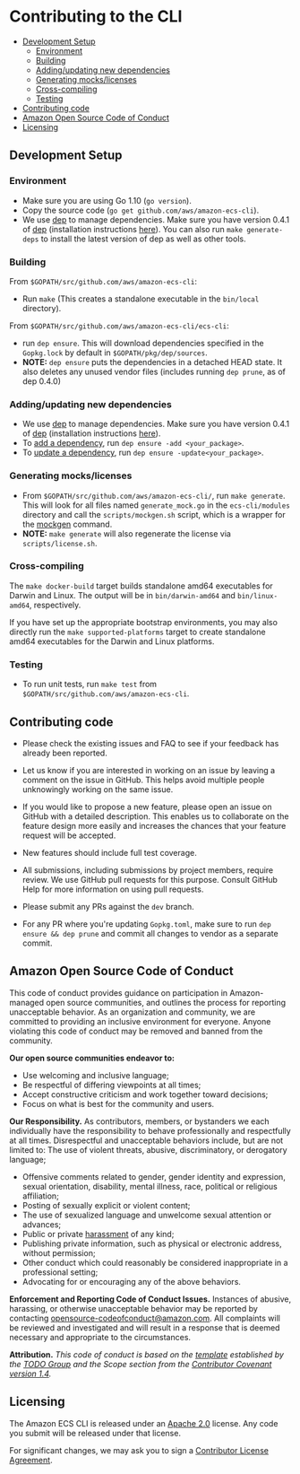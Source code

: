 # Contributing to the CLI

- [Development Setup](#development-setup)
  * [Environment](#environment)
  * [Building](#building)
  * [Adding/updating new dependencies](#adding-updating-new-dependencies)
  * [Generating mocks/licenses](#generating-mocks-licenses)
  * [Cross-compiling](#cross-compiling)
  * [Testing](#testing)
- [Contributing code](#contributing-code)
- [Amazon Open Source Code of Conduct](#amazon-open-source-code-of-conduct)
- [Licensing](#licensing)

## Development Setup
### Environment
* Make sure you are using Go 1.10 (`go version`).
* Copy the source code (`go get github.com/aws/amazon-ecs-cli`).
* We use [dep](https://github.com/golang/dep) to manage dependencies. Make sure you have version 0.4.1 of [dep](https://github.com/golang/dep/releases/tag/v0.4.1) (installation instructions [here](https://golang.github.io/dep/docs/installation.html)). You can also run `make generate-deps` to install the latest version of dep as well as other tools.

### Building
From `$GOPATH/src/github.com/aws/amazon-ecs-cli`:
* Run `make` (This creates a standalone executable in the `bin/local` directory).

From `$GOPATH/src/github.com/aws/amazon-ecs-cli/ecs-cli`:
* run `dep ensure`. This will download dependencies specified in the `Gopkg.lock` by default in `$GOPATH/pkg/dep/sources`.
* **NOTE:** `dep ensure` puts the dependencies in a detached HEAD state. It also deletes any unused vendor files (includes running `dep prune`, as of dep 0.4.0)

### Adding/updating new dependencies
* We use [dep](https://github.com/golang/dep) to manage dependencies. Make sure you have version 0.4.1 of [dep](https://github.com/golang/dep/releases/tag/v0.4.1) (installation instructions [here](https://golang.github.io/dep/docs/installation.html)).
* To [add a dependency](https://golang.github.io/dep/docs/daily-dep.html#adding-a-new-dependency), run `dep ensure -add <your_package>`.
* To [update a dependency](https://golang.github.io/dep/docs/daily-dep.html#updating-dependencies), run `dep ensure -update<your_package>`.

### Generating mocks/licenses
* From `$GOPATH/src/github.com/aws/amazon-ecs-cli/`, run `make generate`. This
  will look for all files named `generate_mock.go` in the `ecs-cli/modules`
directory and call the `scripts/mockgen.sh` script, which is a wrapper for the
[mockgen](https://github.com/golang/mock#running-mockgen) command.
* **NOTE:** `make generate` will also regenerate the license via `scripts/license.sh`.

### Cross-compiling
The `make docker-build` target builds standalone amd64 executables for
Darwin and Linux. The output will be in `bin/darwin-amd64` and `bin/linux-amd64`,
respectively.

If you have set up the appropriate bootstrap environments, you may also directly
run the `make supported-platforms` target to create standalone amd64 executables
for the Darwin and Linux platforms.

### Testing
* To run unit tests, run `make test` from `$GOPATH/src/github.com/aws/amazon-ecs-cli`.

## Contributing code
* Please check the existing issues and FAQ to see if your feedback has already been reported.

* Let us know if you are interested in working on an issue by leaving a comment
on the issue in GitHub. This helps avoid multiple people unknowingly working on
the same issue.

* If you would like to propose a new feature, please open an issue on GitHub with
a detailed description. This enables us to collaborate on the feature design
more easily and increases the chances that your feature request will be accepted.

* New features should include full test coverage.

* All submissions, including submissions by project members, require review. We
  use GitHub pull requests for this purpose. Consult GitHub Help for more
information on using pull requests.

* Please submit any PRs against the `dev` branch.

* For any PR where you're updating `Gopkg.toml`, make sure to run `dep ensure
  && dep prune` and commit all changes to vendor as a separate commit.

## Amazon Open Source Code of Conduct

This code of conduct provides guidance on participation in Amazon-managed open source communities, and outlines the process for reporting unacceptable behavior. As an organization and community, we are committed to providing an inclusive environment for everyone. Anyone violating this code of conduct may be removed and banned from the community.

**Our open source communities endeavor to:**
* Use welcoming and inclusive language;
* Be respectful of differing viewpoints at all times;
* Accept constructive criticism and work together toward decisions;
* Focus on what is best for the community and users.

**Our Responsibility.** As contributors, members, or bystanders we each individually have the responsibility to behave professionally and respectfully at all times. Disrespectful and unacceptable behaviors include, but are not limited to:
The use of violent threats, abusive, discriminatory, or derogatory language;
* Offensive comments related to gender, gender identity and expression, sexual orientation, disability, mental illness, race, political or religious affiliation;
* Posting of sexually explicit or violent content;
* The use of sexualized language and unwelcome sexual attention or advances;
* Public or private [harassment](http://todogroup.org/opencodeofconduct/#definitions) of any kind;
* Publishing private information, such as physical or electronic address, without permission;
* Other conduct which could reasonably be considered inappropriate in a professional setting;
* Advocating for or encouraging any of the above behaviors.

**Enforcement and Reporting Code of Conduct Issues.**
Instances of abusive, harassing, or otherwise unacceptable behavior may be reported by contacting opensource-codeofconduct@amazon.com. All complaints will be reviewed and investigated and will result in a response that is deemed necessary and appropriate to the circumstances.

**Attribution.** _This code of conduct is based on the [template](http://todogroup.org/opencodeofconduct) established by the [TODO Group](http://todogroup.org/) and the Scope section from the [Contributor Covenant version 1.4](http://contributor-covenant.org/version/1/4/)._

## Licensing
The Amazon ECS CLI is released under an [Apache 2.0](http://aws.amazon.com/apache-2-0/) license. Any code you submit will be released under that license.

For significant changes, we may ask you to sign a [Contributor License Agreement](http://en.wikipedia.org/wiki/Contributor_License_Agreement).
